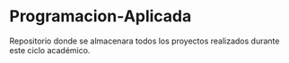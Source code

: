# Programacion-Aplicada
Repositorio donde se almacenara todos los proyectos realizados durante este ciclo académico.

